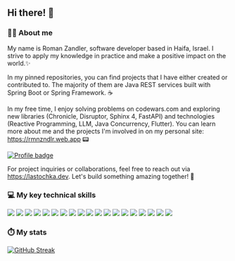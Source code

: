## Hi there! 🔭 
<!--
**RomaKudryavtsev/RomaKudryavtsev** is a ✨ _special_ ✨ repository because its `README.md` (this file) appears on your GitHub profile.

Here are some ideas to get you started:

- 🔭 I’m currently working on ...
- 🌱 I’m currently learning ...
- 👯 I’m looking to collaborate on ...
- 🤔 I’m looking for help with ...
- 💬 Ask me about ...
- 📫 How to reach me: ...
- 😄 Pronouns: ...
- ⚡ Fun fact: ...
-->

### 👨‍💻 About me

My name is Roman Zandler, software developer based in Haifa, Israel. I strive to apply my knowledge in practice and make a positive impact on the world.✨

In my pinned repositories, you can find projects that I have either created or contributed to. The majority of them are Java REST services built with Spring Boot or Spring Framework. ☕

In my free time, I enjoy solving problems on codewars.com and exploring new libraries (Chronicle, Disruptor, Sphinx 4, FastAPI) and technologies (Reactive Programming, LLM, Java Concurrency, Flutter). You can learn more about me and the projects I'm involved in on my personal site: https://rmnzndlr.web.app 📟

[![Profile badge](https://www.codewars.com/users/rmnzndlr/badges/small)](https://www.codewars.com/users/rmnzndlr)

For project inquiries or collaborations, feel free to reach out via https://lastochka.dev. Let's build something amazing together! 🚀

### 💻 My key technical skills

![](https://img.shields.io/badge/Java-ED8B00?style=for-the-badge&logo=openjdk&logoColor=white)
![](https://img.shields.io/badge/Spring-6DB33F?style=for-the-badge&logo=spring&logoColor=white)
![](https://img.shields.io/badge/Hibernate-59666C?style=for-the-badge&logo=Hibernate&logoColor=white)
![](https://img.shields.io/badge/MySQL-00000F?style=for-the-badge&logo=mysql&logoColor=white)
![](https://img.shields.io/badge/PostgreSQL-316192?style=for-the-badge&logo=postgresql&logoColor=white)
![](https://img.shields.io/badge/MongoDB-4EA94B?style=for-the-badge&logo=mongodb&logoColor=white)
![](https://img.shields.io/badge/GIT-E44C30?style=for-the-badge&logo=git&logoColor=white)
![](https://img.shields.io/badge/Dart-0175C2?style=for-the-badge&logo=dart&logoColor=white)
![](https://img.shields.io/badge/Flutter-02569B?style=for-the-badge&logo=flutter&logoColor=white)
![](https://img.shields.io/badge/Ubuntu-E95420?style=for-the-badge&logo=ubuntu&logoColor=white)
![](https://img.shields.io/badge/html5-%23E34F26.svg?style=for-the-badge&logo=html5&logoColor=white)
![](https://img.shields.io/badge/css3-%231572B6.svg?style=for-the-badge&logo=css3&logoColor=white)
![](https://img.shields.io/badge/SASS-hotpink.svg?style=for-the-badge&logo=SASS&logoColor=white)
![](https://img.shields.io/badge/javascript-%23323330.svg?style=for-the-badge&logo=javascript&logoColor=%23F7DF1E)
![](https://img.shields.io/badge/express.js-%23404d59.svg?style=for-the-badge&logo=express&logoColor=%2361DAFB)
![](https://img.shields.io/badge/python-3670A0?style=for-the-badge&logo=python&logoColor=ffdd54)
![](https://img.shields.io/badge/flask-%23000.svg?style=for-the-badge&logo=flask&logoColor=white)
![](https://img.shields.io/badge/FastAPI-005571?style=for-the-badge&logo=fastapi)
![](https://img.shields.io/badge/Rabbitmq-FF6600?style=for-the-badge&logo=rabbitmq&logoColor=white)

### ⏱️ My stats

[![GitHub Streak](http://github-readme-streak-stats.herokuapp.com?user=RomaKudryavtsev&theme=dark&background=000000)](https://git.io/streak-stats)

